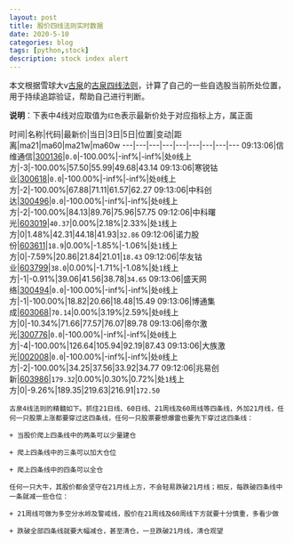 ```yaml
---
layout: post
title: 股价四线法则实时数据
date: 2020-5-10
categories: blog
tags: [python,stock]
description: stock index alert
---
```



本文根据雪球大v[古泉](https://xueqiu.com/u/7148646888)的[古泉四线法则](https://xueqiu.com/7148646888/130498192)，计算了自己的一些自选股当前所处位置，用于持续追踪验证，帮助自己进行判断。

**说明**：下表中4线对应取值为`红色`表示最新价处于对应指标上方，属正面

时间|名称|代码|最新价|当日|3日|5日|位置|变动|距离|ma21|ma60|ma21w|ma60w
---|---|---|---|---|---|---|---|---
09:13:06|信维通信|[300136](https://xueqiu.com/S/SZ300136)|`0.0`|-100.00%|-inf%|-inf%|处`0`线上方|-3|-100.00%|57.50|55.99|49.68|43.14
09:13:06|寒锐钴业|[300618](https://xueqiu.com/S/SZ300618)|`0.0`|-100.00%|-inf%|-inf%|处`0`线上方|-2|-100.00%|67.88|71.11|61.57|62.27
09:13:06|中科创达|[300496](https://xueqiu.com/S/SZ300496)|`0.0`|-100.00%|-inf%|-inf%|处`0`线上方|-2|-100.00%|84.13|89.76|75.96|57.75
09:12:06|中科曙光|[603019](https://xueqiu.com/S/SH603019)|`40.37`|0.00%|2.18%|2.33%|处`1`线上方|0|1.48%|42.31|44.18|41.93|`32.86`
09:12:06|诺力股份|[603611](https://xueqiu.com/S/SH603611)|`18.9`|0.00%|-1.85%|-1.06%|处`1`线上方|0|-7.59%|20.86|21.84|21.01|`18.43`
09:12:06|华友钴业|[603799](https://xueqiu.com/S/SH603799)|`38.0`|0.00%|-1.71%|-1.08%|处`1`线上方|-1|-0.91%|39.06|41.56|38.78|`34.65`
09:13:06|盛天网络|[300494](https://xueqiu.com/S/SZ300494)|`0.0`|-100.00%|-inf%|-inf%|处`0`线上方|-1|-100.00%|18.82|20.66|18.48|15.49
09:13:06|博通集成|[603068](https://xueqiu.com/S/SH603068)|`70.14`|0.00%|3.19%|2.59%|处`0`线上方|0|-10.34%|71.66|77.57|76.07|89.78
09:13:06|帝尔激光|[300776](https://xueqiu.com/S/SZ300776)|`0.0`|-100.00%|-inf%|-inf%|处`0`线上方|-4|-100.00%|126.64|105.94|92.19|87.43
09:13:06|大族激光|[002008](https://xueqiu.com/S/SZ002008)|`0.0`|-100.00%|-inf%|-inf%|处`0`线上方|-2|-100.00%|34.25|37.56|33.92|34.77
09:12:06|兆易创新|[603986](https://xueqiu.com/S/SH603986)|`179.32`|0.00%|0.30%|0.72%|处`1`线上方|0|-9.26%|189.35|219.63|216.91|`172.50`

```
古泉4线法则的精髓如下。抓住21日线、60日线、21周线及60周线等四条线，外加21月线，任何一只股票上涨都要穿过这四条线，任何一只股票要想爆雷也要先下穿过这四条线：

+ 当股价爬上四条线中的两条可以少量建仓

+ 爬上四条线中的三条可以加大仓位

+ 爬上四条线中的四条可以全仓

任何一只大牛，其股价都会坚守在21月线上方，不会轻易跌破21月线；相反，每跌破四条线中一条就减一些仓位：

+ 21周线可做为多空分水岭及警戒线，股价在21周线及60周线下方就要十分慎重，多看少做

+ 跌破全部四条线就要大幅减仓，甚至清仓，一旦跌破21月线，清仓观望
```